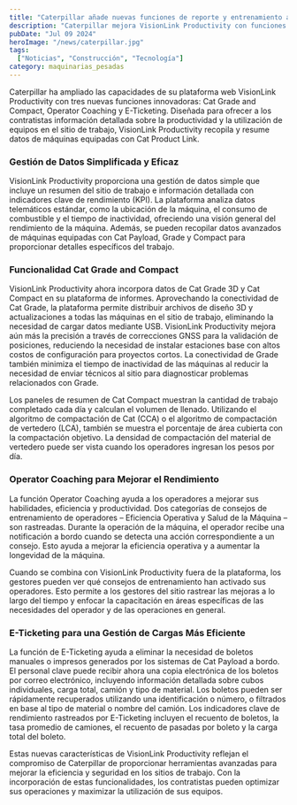 ```yaml
---
title: "Caterpillar añade nuevas funciones de reporte y entrenamiento a su plataforma visionlink productivity"
description: "Caterpillar mejora VisionLink Productivity con funciones de Cat Grade and Compact, Operator Coaching y E-Ticketing, optimizando la eficiencia en el sitio de trabajo y la utilización de equipos."
pubDate: "Jul 09 2024"
heroImage: "/news/caterpillar.jpg"
tags:
  ["Noticias", "Construcción", "Tecnología"]
category: maquinarias_pesadas
---
```

Caterpillar ha ampliado las capacidades de su plataforma web VisionLink Productivity con tres nuevas funciones innovadoras: Cat Grade and Compact, Operator Coaching y E-Ticketing. Diseñada para ofrecer a los contratistas información detallada sobre la productividad y la utilización de equipos en el sitio de trabajo, VisionLink Productivity recopila y resume datos de máquinas equipadas con Cat Product Link.

### Gestión de Datos Simplificada y Eficaz

VisionLink Productivity proporciona una gestión de datos simple que incluye un resumen del sitio de trabajo e información detallada con indicadores clave de rendimiento (KPI). La plataforma analiza datos telemáticos estándar, como la ubicación de la máquina, el consumo de combustible y el tiempo de inactividad, ofreciendo una visión general del rendimiento de la máquina. Además, se pueden recopilar datos avanzados de máquinas equipadas con Cat Payload, Grade y Compact para proporcionar detalles específicos del trabajo.

### Funcionalidad Cat Grade and Compact

VisionLink Productivity ahora incorpora datos de Cat Grade 3D y Cat Compact en su plataforma de informes. Aprovechando la conectividad de Cat Grade, la plataforma permite distribuir archivos de diseño 3D y actualizaciones a todas las máquinas en el sitio de trabajo, eliminando la necesidad de cargar datos mediante USB. VisionLink Productivity mejora aún más la precisión a través de correcciones GNSS para la validación de posiciones, reduciendo la necesidad de instalar estaciones base con altos costos de configuración para proyectos cortos. La conectividad de Grade también minimiza el tiempo de inactividad de las máquinas al reducir la necesidad de enviar técnicos al sitio para diagnosticar problemas relacionados con Grade.

Los paneles de resumen de Cat Compact muestran la cantidad de trabajo completado cada día y calculan el volumen de llenado. Utilizando el algoritmo de compactación de Cat (CCA) o el algoritmo de compactación de vertedero (LCA), también se muestra el porcentaje de área cubierta con la compactación objetivo. La densidad de compactación del material de vertedero puede ser vista cuando los operadores ingresan los pesos por día.

### Operator Coaching para Mejorar el Rendimiento

La función Operator Coaching ayuda a los operadores a mejorar sus habilidades, eficiencia y productividad. Dos categorías de consejos de entrenamiento de operadores – Eficiencia Operativa y Salud de la Máquina – son rastreadas. Durante la operación de la máquina, el operador recibe una notificación a bordo cuando se detecta una acción correspondiente a un consejo. Esto ayuda a mejorar la eficiencia operativa y a aumentar la longevidad de la máquina.

Cuando se combina con VisionLink Productivity fuera de la plataforma, los gestores pueden ver qué consejos de entrenamiento han activado sus operadores. Esto permite a los gestores del sitio rastrear las mejoras a lo largo del tiempo y enfocar la capacitación en áreas específicas de las necesidades del operador y de las operaciones en general.

### E-Ticketing para una Gestión de Cargas Más Eficiente

La función de E-Ticketing ayuda a eliminar la necesidad de boletos manuales o impresos generados por los sistemas de Cat Payload a bordo. El personal clave puede recibir ahora una copia electrónica de los boletos por correo electrónico, incluyendo información detallada sobre cubos individuales, carga total, camión y tipo de material. Los boletos pueden ser rápidamente recuperados utilizando una identificación o número, o filtrados en base al tipo de material o nombre del camión. Los indicadores clave de rendimiento rastreados por E-Ticketing incluyen el recuento de boletos, la tasa promedio de camiones, el recuento de pasadas por boleto y la carga total del boleto.

Estas nuevas características de VisionLink Productivity reflejan el compromiso de Caterpillar de proporcionar herramientas avanzadas para mejorar la eficiencia y seguridad en los sitios de trabajo. Con la incorporación de estas funcionalidades, los contratistas pueden optimizar sus operaciones y maximizar la utilización de sus equipos.